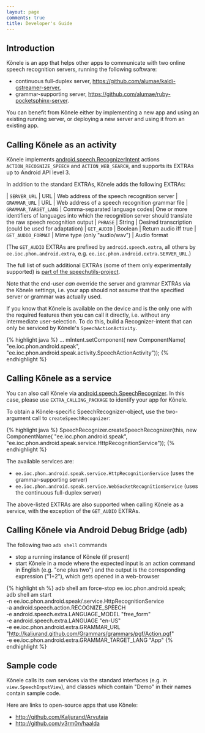 ```yaml
---
layout: page
comments: true
title: Developer's Guide
---
```


## Introduction

Kõnele is an app that helps other apps to communicate with two online speech recognition servers,
running the following software:

- continuous full-duplex server, <https://github.com/alumae/kaldi-gstreamer-server>,
- grammar-supporting server, <https://github.com/alumae/ruby-pocketsphinx-server>.

You can benefit from Kõnele either by implementing a new app and using
an existing running server, or deploying a new server and using it from an
existing app.

## Calling Kõnele as an activity

Kõnele implements [android.speech.RecognizerIntent](http://developer.android.com/reference/android/speech/RecognizerIntent.html) actions `ACTION_RECOGNIZE_SPEECH` and `ACTION_WEB_SEARCH`,
and supports its EXTRAs up to Android API level 3.

In addition to the standard EXTRAs, Kõnele adds the following EXTRAs:

| `SERVER_URL`          | URL                           | Web address of the speech recognition server
| `GRAMMAR_URL`         | URL                           | Web address of a speech recognition grammar file
| `GRAMMAR_TARGET_LANG` | Comma-separated language codes| One or more identifiers of languages into which the recognition server should translate the raw speech recognition output
| `PHRASE`              | String                        | Desired transcription (could be used for adaptation)
| `GET_AUDIO`           | Boolean                       | Return audio iff true
| `GET_AUDIO_FORMAT`    | Mime type (only "audio/wav")  | Audio format

(The `GET_AUDIO` EXTRAs are prefixed by `android.speech.extra`, all others by
`ee.ioc.phon.android.extra`, e.g. `ee.ioc.phon.android.extra.SERVER_URL`.)

The full list of such additional EXTRAs (some of them only experimentally supported) is [part of the speechutils-project](https://github.com/Kaljurand/speechutils/blob/master/app/src/main/java/ee/ioc/phon/android/speechutils/Extras.java).

Note that the end-user _can_ override the server and grammar EXTRAs via the Kõnele settings, i.e. your app should not assume that the specified server or grammar was actually used.

If you know that Kõnele is available on the device and is the only one with the required features
then you can call it directly, i.e. without any intermediate user-selection.
To do this, build a Recognizer-intent that can only be serviced by Kõnele's `SpeechActionActivity`.

{% highlight java %}
...
mIntent.setComponent(
    new ComponentName(
        "ee.ioc.phon.android.speak",
        "ee.ioc.phon.android.speak.activity.SpeechActionActivity"));
{% endhighlight %}

## Calling Kõnele as a service

You can also call Kõnele via [android.speech.SpeechRecognizer](http://developer.android.com/reference/android/speech/SpeechRecognizer.html).
In this case, please use `EXTRA_CALLING_PACKAGE` to identify your app for Kõnele.

To obtain a Kõnele-specific SpeechRecognizer-object, use the two-argument call to `createSpeechRecognizer`:

{% highlight java %}
SpeechRecognizer.createSpeechRecognizer(this,
    new ComponentName(
        "ee.ioc.phon.android.speak",
        "ee.ioc.phon.android.speak.service.HttpRecognitionService"));
{% endhighlight %}

The available services are:

  - `ee.ioc.phon.android.speak.service.HttpRecognitionService` (uses the grammar-supporting server)
  - `ee.ioc.phon.android.speak.service.WebSocketRecognitionService` (uses the continuous full-duplex server)

The above-listed EXTRAs are also supported when calling Kõnele as a service, with the
exception of the `GET_AUDIO` EXTRAs.


## Calling Kõnele via Android Debug Bridge (adb)

The following two `adb shell` commands

  - stop a running instance of Kõnele (if present)
  - start Kõnele in a mode where the expected input is an action command in English (e.g. "one plus two") and the output is the corresponding expression ("1+2"), which gets opened in a web-browser

{% highlight sh %}
adb shell am force-stop ee.ioc.phon.android.speak; \
adb shell am start \
-n ee.ioc.phon.android.speak/.service.HttpRecognitionService \
-a android.speech.action.RECOGNIZE_SPEECH \
-e android.speech.extra.LANGUAGE_MODEL "free_form" \
-e android.speech.extra.LANGUAGE "en-US" \
-e ee.ioc.phon.android.extra.GRAMMAR_URL "http://kaljurand.github.com/Grammars/grammars/pgf/Action.pgf" \
-e ee.ioc.phon.android.extra.GRAMMAR_TARGET_LANG "App"
{% endhighlight %}


## Sample code

Kõnele calls its own services via the standard interfaces
(e.g. in `view.SpeechInputView`),
and classes which contain "Demo" in their names contain sample code.

Here are links to open-source apps that use Kõnele:

  - <http://github.com/Kaljurand/Arvutaja>
  - <http://github.com/v3rm0n/haalda>

